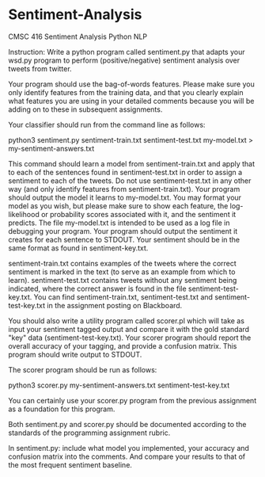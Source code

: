 # Sentiment-Analysis
 CMSC 416 Sentiment Analysis Python NLP

Instruction:
Write a python program called sentiment.py that adapts your wsd.py program to perform (positive/negative) sentiment analysis over tweets from twitter.

Your program should use the bag-of-words features. Please make sure you only identify features from the training data, and that you clearly explain what features you are using in your detailed comments because you will be adding on to these in subsequent assignments.

Your classifier should run from the command line as follows:

python3 sentiment.py sentiment-train.txt sentiment-test.txt my-model.txt > my-sentiment-answers.txt

This command should learn a model from sentiment-train.txt and apply that to each of the sentences found in sentiment-test.txt in order to assign a sentiment to each of the tweets. Do not use sentiment-test.txt in any other way (and only identify features from sentiment-train.txt). Your program should output the model it learns to my-model.txt. You may format your model as you wish, but please make sure to show each feature, the log-likelihood or probability scores associated with it, and the sentiment it predicts. The file my-model.txt is intended to be used as a log file in debugging your program. Your program should output the sentiment it creates for each sentence to STDOUT. Your sentiment should be in the same format as found in sentiment-key.txt.

sentiment-train.txt contains examples of the tweets where the correct sentiment is marked in the text (to serve as an example from which to learn). sentiment-test.txt contains tweets without any sentiment being indicated, where the correct answer is found in the file sentiment-test-key.txt. You can find sentiment-train.txt, sentiment-test.txt and sentiment-test-key.txt in the assignment posting on Blackboard.

You should also write a utility program called scorer.pl which will take as input your sentiment tagged output and compare it with the gold standard "key" data (sentiment-test-key.txt). Your scorer program should report the overall accuracy of your tagging, and provide a confusion matrix.  This program should write output to STDOUT.

The scorer program should be run as follows:

python3 scorer.py my-sentiment-answers.txt sentiment-test-key.txt

You can certainly use your scorer.py program from the previous assignment as a foundation for this program.

Both sentiment.py and scorer.py should be documented according to the standards of the programming assignment rubric.

In sentiment.py: include what model you implemented, your accuracy and confusion matrix into the comments. And compare your results to that of the most frequent sentiment baseline.